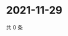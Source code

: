 # 2021-11-29

共 0 条

<!-- BEGIN WEIBO -->
<!-- 最后更新时间 Mon Nov 29 2021 17:12:09 GMT+0800 (China Standard Time) -->

<!-- END WEIBO -->
